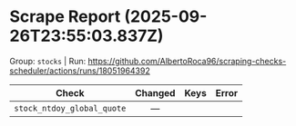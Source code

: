 # Scrape Report (2025-09-26T23:55:03.837Z)

Group: `stocks`  |  Run: https://github.com/AlbertoRoca96/scraping-checks-scheduler/actions/runs/18051964392

| Check | Changed | Keys | Error |
|---|:---:|:--|:--|
| `stock_ntdoy_global_quote` | — |  |  |
